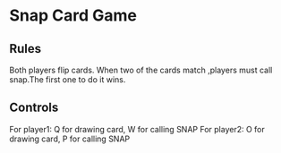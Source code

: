 # Snap Card Game 

## Rules
Both players flip cards. When two of the cards match ,players must call snap.The first one to do it wins.

## Controls
For player1: Q for drawing card, W for calling SNAP
For player2: O for drawing card, P for calling SNAP
